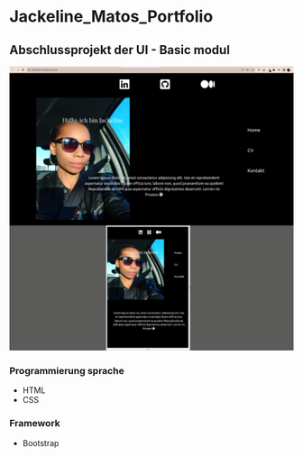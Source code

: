 # Jackeline_Matos_Portfolio

## Abschlussprojekt der UI - Basic modul

![alt text](/Fotos/Design.png)


### Programmierung sprache

   * HTML
   * CSS
  
### Framework

   * Bootstrap
